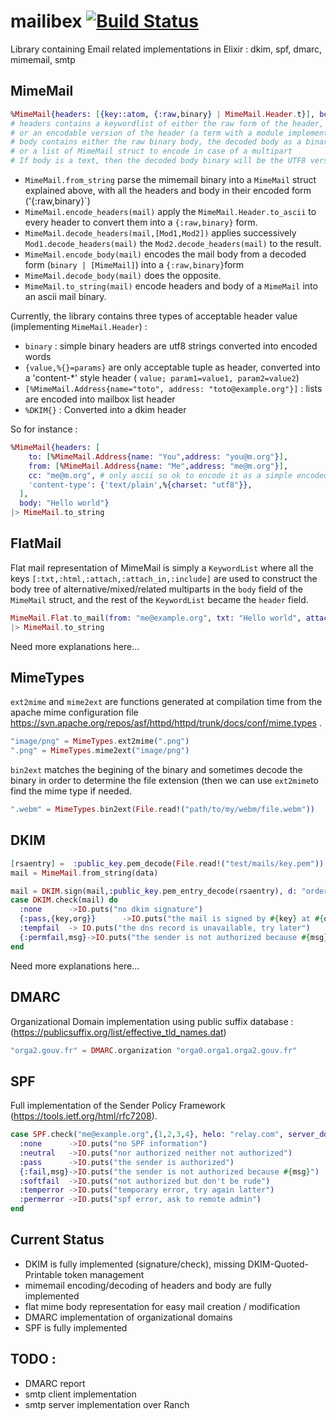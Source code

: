 mailibex [![Build Status](https://travis-ci.org/kbrw/mailibex.svg?branch=master)](https://travis-ci.org/kbrw/mailibex) 
========

Library containing Email related implementations in Elixir : dkim, spf, dmarc, mimemail, smtp

## MimeMail ##

```elixir
%MimeMail{headers: [{key::atom, {:raw,binary} | MimeMail.Header.t}], body: binary | [MimeMail.t] | {:raw,binary}}
# headers contains a keywordlist of either the raw form of the header, 
# or an encodable version of the header (a term with a module implementing MimeMail.Header.to_ascii)
# body contains either the raw binary body, the decoded body as a binary (using content-transfer-encoding), 
# or a list of MimeMail struct to encode in case of a multipart
# If body is a text, then the decoded body binary will be the UTF8 version of the text converted from the source charset
```

- `MimeMail.from_string` parse the mimemail binary into a `MimeMail` struct explained above, with all the headers and body in their encoded form ('{:raw,binary}`)
- `MimeMail.encode_headers(mail)` apply the `MimeMail.Header.to_ascii` to every header to convert them into a `{:raw,binary}` form.
- `MimeMail.decode_headers(mail,[Mod1,Mod2])` applies successively `Mod1.decode_headers(mail)` the `Mod2.decode_headers(mail)` to the result.
- `MimeMail.encode_body(mail)` encodes the mail body from a decoded form (`binary | [MimeMail]`) into a `{:raw,binary}`form
- `MimeMail.decode_body(mail)` does the opposite.
- `MimeMail.to_string(mail)` encode headers and body of a `MimeMail` into an ascii mail binary.

Currently, the library contains three types of acceptable header value (implementing `MimeMail.Header`) :
- `binary` : simple binary headers are utf8 strings converted into encoded words
- `{value,%{}=params}` are only acceptable tuple as header, converted into a 'content-*' style header ( `value; param1=value1, param2=value2`)
- `[%MimeMail.Address{name="toto", address: "toto@example.org"}]` : lists are encoded into mailbox list header
- `%DKIM{}` : Converted into a dkim header

So for instance : 
```elixir
%MimeMail{headers: [
    to: [%MimeMail.Address{name: "You",address: "you@m.org"}],
    from: [%MimeMail.Address{name: "Me",address: "me@m.org"}],
    cc: "me@m.org", # only ascii so ok to encode it as a simple encoded word
    'content-type': {'text/plain',%{charset: "utf8"}},
  ],
  body: "Hello world"}
|> MimeMail.to_string
```

## FlatMail ##

Flat mail representation of MimeMail is simply a `KeywordList` where
all the keys `[:txt,:html,:attach,:attach_in,:include]` are used to construct the body tree of 
alternative/mixed/related multiparts in the `body` field of the
`MimeMail` struct, and the rest of the `KeywordList` became the
`header` field.

```elixir
MimeMail.Flat.to_mail(from: "me@example.org", txt: "Hello world", attach: "attached plain text", attach: File.read!("attachedfile"))
|> MimeMail.to_string
```

Need more explanations here...

## MimeTypes ##

`ext2mime` and `mime2ext` are functions generated at compilation time from the apache mime configuration file https://svn.apache.org/repos/asf/httpd/httpd/trunk/docs/conf/mime.types .

```elixir
"image/png" = MimeTypes.ext2mime(".png")
".png" = MimeTypes.mime2ext("image/png")
```

`bin2ext` matches the begining of the binary and sometimes decode the binary in order to determine the file extension (then we can use `ext2mime`to find the mime type if needed.

```elixir
".webm" = MimeTypes.bin2ext(File.read!("path/to/my/webm/file.webm"))
```

## DKIM ##

```elixir
[rsaentry] =  :public_key.pem_decode(File.read!("test/mails/key.pem"))
mail = MimeMail.from_string(data)

mail = DKIM.sign(mail,:public_key.pem_entry_decode(rsaentry), d: "order.brendy.fr", s: "cobrason")
case DKIM.check(mail) do
  :none      ->IO.puts("no dkim signature")
  {:pass,{key,org}}      ->IO.puts("the mail is signed by #{key} at #{org}")
  :tempfail  -> IO.puts("the dns record is unavailable, try later")
  {:permfail,msg}->IO.puts("the sender is not authorized because #{msg}")
end
```

Need more explanations here...

## DMARC ##

Organizational Domain implementation using public suffix database : 
(https://publicsuffix.org/list/effective_tld_names.dat)

```elixir
"orga2.gouv.fr" = DMARC.organization "orga0.orga1.orga2.gouv.fr"
```

## SPF ##

Full implementation of the Sender Policy Framework (https://tools.ietf.org/html/rfc7208).

```elixir
case SPF.check("me@example.org",{1,2,3,4}, helo: "relay.com", server_domain: "me.com") do
  :none      ->IO.puts("no SPF information")
  :neutral   ->IO.puts("nor authorized neither not authorized")
  :pass      ->IO.puts("the sender is authorized")
  {:fail,msg}->IO.puts("the sender is not authorized because #{msg}")
  :softfail  ->IO.puts("not authorized but don't be rude")
  :temperror ->IO.puts("temporary error, try again latter")
  :permerror ->IO.puts("spf error, ask to remote admin")
end
```

## Current Status

- DKIM is fully implemented (signature/check), missing DKIM-Quoted-Printable token management
- mimemail encoding/decoding of headers and body are fully implemented
- flat mime body representation for easy mail creation / modification
- DMARC implementation of organizational domains
- SPF is fully implemented

## TODO :

- DMARC report
- smtp client implementation
- smtp server implementation over Ranch

